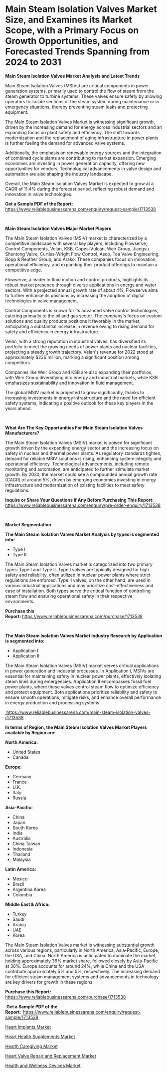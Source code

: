 <p><h1>Main Steam Isolation Valves Market Size, and Examines its Market Scope, with a Primary Focus on Growth Opportunities, and Forecasted Trends Spanning from 2024 to 2031</h1></p><p><strong>Main Steam Isolation Valves Market Analysis and Latest Trends</strong></p>
<p><p>Main Steam Isolation Valves (MSIVs) are critical components in power generation systems, primarily used to control the flow of steam from the steam generator to turbine systems. These valves ensure safety by allowing operators to isolate sections of the steam system during maintenance or in emergency situations, thereby preventing steam leaks and protecting equipment.</p><p>The Main Steam Isolation Valves Market is witnessing significant growth, driven by the increasing demand for energy across industrial sectors and an expanding focus on plant safety and efficiency. The shift towards modernization and the replacement of aging infrastructure in power plants is further fueling the demand for advanced valve systems. </p><p>Additionally, the emphasis on renewable energy sources and the integration of combined cycle plants are contributing to market expansion. Emerging economies are investing in power generation capacity, offering new opportunities for vendors. Technological advancements in valve design and automation are also shaping the industry landscape.</p><p>Overall, the Main Steam Isolation Valves Market is expected to grow at a CAGR of 11.4% during the forecast period, reflecting robust demand and innovation in valve technologies.</p></p>
<p><strong>Get a Sample PDF of the Report:&nbsp;</strong> <a href="https://www.reliablebusinessarena.com/enquiry/request-sample/1713538?utm_campaign=1580&utm_medium=2&utm_source=Github&utm_content=ia&utm_term=22102024&utm_id=main-steam-isolation-valves">https://www.reliablebusinessarena.com/enquiry/request-sample/1713538</a></p>
<p>&nbsp;</p>
<p><strong>Main Steam Isolation Valves Major Market Players</strong></p>
<p><p>The Main Steam Isolation Valves (MSIV) market is characterized by a competitive landscape with several key players, including Flowserve, Control Components, Velan, KSB, Copes-Vulcan, Weir Group, Jiangsu Shentong Valve, Curtiss-Wright Flow Control, Asco, Toa Valve Engineering, Bopp & Reuther Group, and Arako. These companies focus on innovation, operational efficiency, and expanding their product offerings to maintain a competitive edge. </p><p>Flowserve, a leader in fluid motion and control products, highlights its robust market presence through diverse applications in energy and water sectors. With a projected annual growth rate of about 4%, Flowserve aims to further enhance its positions by increasing the adoption of digital technologies in valve management. </p><p>Control Components is known for its advanced valve control technologies, catering primarily to the oil and gas sector. The company's focus on custom solutions and quality products positions it favorably in the market, anticipating a substantial increase in revenue owing to rising demand for safety and efficiency in energy infrastructure. </p><p>Velan, with a strong reputation in industrial valves, has diversified its portfolio to meet the growing needs of power plants and nuclear facilities, projecting a steady growth trajectory. Velan's revenue for 2022 stood at approximately $236 million, marking a significant position among competitors. </p><p>Companies like Weir Group and KSB are also expanding their portfolios, with Weir Group diversifying into energy and industrial markets, while KSB emphasizes sustainability and innovation in fluid management. </p><p>The global MSIV market is projected to grow significantly, thanks to increasing investments in energy infrastructure and the need for efficient safety systems, indicating a positive outlook for these key players in the years ahead.</p></p>
<p>&nbsp;</p>
<p><strong>What Are The Key Opportunities For Main Steam Isolation Valves Manufacturers?</strong></p>
<p><p>The Main Steam Isolation Valves (MSIV) market is poised for significant growth driven by the expanding energy sector and the increasing focus on safety in nuclear and thermal power plants. As regulatory standards tighten, demand for reliable MSIV solutions is rising, enhancing system integrity and operational efficiency. Technological advancements, including remote monitoring and automation, are anticipated to further stimulate market growth. By 2030, the market could see a compounded annual growth rate (CAGR) of around 5%, driven by emerging economies investing in energy infrastructure and modernization of existing facilities to meet safety regulations.</p></p>
<p><strong>Inquire or Share Your Questions If Any Before Purchasing This Report:</strong> <a href="https://www.reliablebusinessarena.com/enquiry/pre-order-enquiry/1713538?utm_campaign=1580&utm_medium=2&utm_source=Github&utm_content=ia&utm_term=22102024&utm_id=main-steam-isolation-valves">https://www.reliablebusinessarena.com/enquiry/pre-order-enquiry/1713538</a></p>
<p>&nbsp;</p>
<p><strong>Market Segmentation</strong></p>
<p><strong>The Main Steam Isolation Valves Market Analysis by types is segmented into:</strong></p>
<p><ul><li>Type I</li><li>Type II</li></ul></p>
<p><p>The Main Steam Isolation Valves market is categorized into two primary types: Type I and Type II. Type I valves are typically designed for high safety and reliability, often utilized in nuclear power plants where strict regulations are enforced. Type II valves, on the other hand, are used in various industrial applications and may prioritize cost-effectiveness and ease of installation. Both types serve the critical function of controlling steam flow and ensuring operational safety in their respective environments.</p></p>
<p><strong>Purchase this Report:&nbsp;</strong><a href="https://www.reliablebusinessarena.com/purchase/1713538?utm_campaign=1580&utm_medium=2&utm_source=Github&utm_content=ia&utm_term=22102024&utm_id=main-steam-isolation-valves">https://www.reliablebusinessarena.com/purchase/1713538</a></p>
<p>&nbsp;</p>
<p><strong>The Main Steam Isolation Valves Market Industry Research by Application is segmented into:</strong></p>
<p><ul><li>Application I</li><li>Application II</li></ul></p>
<p><p>The Main Steam Isolation Valves (MSIV) market serves critical applications in power generation and industrial processes. In Application I, MSIVs are essential for maintaining safety in nuclear power plants, effectively isolating steam lines during emergencies. Application II encompasses fossil fuel power plants, where these valves control steam flow to optimize efficiency and protect equipment. Both applications prioritize reliability and safety to ensure smooth operations, mitigate risks, and enhance overall performance in energy production and processing systems.</p></p>
<p><a href="https://www.reliablebusinessarena.com/main-steam-isolation-valves-r1713538?utm_campaign=1580&utm_medium=2&utm_source=Github&utm_content=ia&utm_term=22102024&utm_id=main-steam-isolation-valves">&nbsp;https://www.reliablebusinessarena.com/main-steam-isolation-valves-r1713538</a></p>
<p><strong>In terms of Region, the Main Steam Isolation Valves Market Players available by Region are:</strong></p>
<p>
    <p> <strong> North America: </strong>
        <ul>
            <li>United States</li>
            <li>Canada</li>
        </ul>
        </p> 
    <p> <strong> Europe: </strong>
        <ul>
            <li>Germany</li>
            <li>France</li>
            <li>U.K.</li>
            <li>Italy</li>
            <li>Russia</li>
        </ul>
        </p> 
    <p> <strong> Asia-Pacific: </strong>
        <ul>
            <li>China</li>
            <li>Japan</li>
            <li>South Korea</li>
            <li>India</li>
            <li>Australia</li>
            <li>China Taiwan</li>
            <li>Indonesia</li>
            <li>Thailand</li>
            <li>Malaysia</li>
        </ul>
        </p> 
    <p> <strong> Latin America: </strong>
        <ul>
            <li>Mexico</li>
            <li>Brazil</li>
            <li>Argentina Korea</li>
            <li>Colombia</li>
        </ul>
        </p> 
    <p> <strong> Middle East & Africa: </strong>
        <ul>
            <li>Turkey</li>
            <li>Saudi</li>
            <li>Arabia</li>
            <li>UAE</li>
            <li>Korea</li>
        </ul>
    </p>
    </p>
<p><p>The Main Steam Isolation Valves market is witnessing substantial growth across various regions, particularly in North America, Asia-Pacific, Europe, the USA, and China. North America is anticipated to dominate the market, holding approximately 36% market share, followed closely by Asia-Pacific at 30%. Europe accounts for around 24%, while China and the USA contribute approximately 5% and 5%, respectively. The increasing demand for efficient steam management systems and advancements in technology are key drivers for growth in these regions.</p></p>
<p><strong>Purchase this Report: </strong><a href="https://www.reliablebusinessarena.com/purchase/1713538?utm_campaign=1580&utm_medium=2&utm_source=Github&utm_content=ia&utm_term=22102024&utm_id=main-steam-isolation-valves">https://www.reliablebusinessarena.com/purchase/1713538</a></p>
<p>&nbsp;<strong>Get a Sample PDF of the Report:&nbsp;&nbsp;</strong><a href="https://www.reliablebusinessarena.com/enquiry/request-sample/1713538?utm_campaign=1580&utm_medium=2&utm_source=Github&utm_content=ia&utm_term=22102024&utm_id=main-steam-isolation-valves">https://www.reliablebusinessarena.com/enquiry/request-sample/1713538</a></p>
<p><strong></strong></p>
<p><p><a href="https://www.linkedin.com/pulse/heart-implants-market-research-report-2024-2031-helixperts-3modf?utm_campaign=1580&utm_medium=2&utm_source=Github&utm_content=ia&utm_term=22102024&utm_id=main-steam-isolation-valves">Heart Implants Market</a></p><p><a href="https://www.linkedin.com/pulse/top-trends-transforming-heart-health-supplements-market-2024-o0ykf?utm_campaign=1580&utm_medium=2&utm_source=Github&utm_content=ia&utm_term=22102024&utm_id=main-steam-isolation-valves">Heart Health Supplements Market</a></p><p><a href="https://www.linkedin.com/pulse/market-leaders-laggards-global-health-caregiving-trends-forecast-lbkhf?utm_campaign=1580&utm_medium=2&utm_source=Github&utm_content=ia&utm_term=22102024&utm_id=main-steam-isolation-valves">Health Caregiving Market</a></p><p><a href="https://www.linkedin.com/pulse/global-heart-valve-repair-replacement-market-trends-analysis-bicnf?utm_campaign=1580&utm_medium=2&utm_source=Github&utm_content=ia&utm_term=22102024&utm_id=main-steam-isolation-valves">Heart Valve Repair and Replacement Market</a></p><p><a href="https://www.linkedin.com/pulse/market-insights-global-health-wellness-devices-forecast-gfkef?utm_campaign=1580&utm_medium=2&utm_source=Github&utm_content=ia&utm_term=22102024&utm_id=main-steam-isolation-valves">Health and Wellness Devices Market</a></p></p>